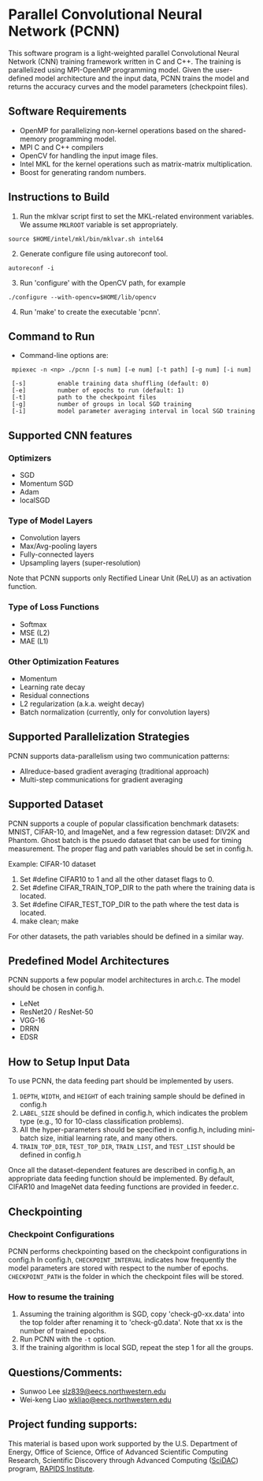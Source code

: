 # Parallel Convolutional Neural Network (PCNN)

This software program is a light-weighted parallel Convolutional Neural Network (CNN) training framework written in C and C++.
The training is parallelized using MPI-OpenMP programming model.
Given the user-defined model architecture and the input data, PCNN trains the model and returns the accuracy curves and the model parameters (checkpoint files).

## Software Requirements
* OpenMP for parallelizing non-kernel operations based on the shared-memory programming model.
* MPI C and C++ compilers
* OpenCV for handling the input image files.
* Intel MKL for the kernel operations such as matrix-matrix multiplication.
* Boost for generating random numbers.

## Instructions to Build
1. Run the mklvar script first to set the MKL-related environment variables. We assume `MKLROOT` variable is set appropriately.
 ```
 source $HOME/intel/mkl/bin/mklvar.sh intel64
 ```
2. Generate configure file using autoreconf tool.
 ```
 autoreconf -i
 ```
3. Run 'configure' with the OpenCV path, for example
 ```
 ./configure --with-opencv=$HOME/lib/opencv
 ```
4. Run 'make' to create the executable 'pcnn'.

## Command to Run
* Command-line options are:
 ```
  mpiexec -n <np> ./pcnn [-s num] [-e num] [-t path] [-g num] [-i num]

  [-s]         enable training data shuffling (default: 0)
  [-e]         number of epochs to run (default: 1)
  [-t]         path to the checkpoint files
  [-g]         number of groups in local SGD training
  [-i]         model parameter averaging interval in local SGD training
 ```

## Supported CNN features
### Optimizers
 - SGD
 - Momentum SGD
 - Adam
 - localSGD

### Type of Model Layers
 - Convolution layers
 - Max/Avg-pooling layers
 - Fully-connected layers
 - Upsampling layers (super-resolution)
 
Note that PCNN supports only Rectified Linear Unit (ReLU) as an activation function.

### Type of Loss Functions
 - Softmax
 - MSE (L2)
 - MAE (L1)

### Other Optimization Features
 - Momentum
 - Learning rate decay
 - Residual connections
 - L2 regularization (a.k.a. weight decay)
 - Batch normalization (currently, only for convolution layers)

## Supported Parallelization Strategies
PCNN supports data-parallelism using two communication patterns:
 - Allreduce-based gradient averaging (traditional approach)
 - Multi-step communications for gradient averaging
 
## Supported Dataset
PCNN supports a couple of popular classification benchmark datasets: MNIST, CIFAR-10, and ImageNet, and a few regression dataset: DIV2K and Phantom. Ghost batch is the psuedo dataset that can be used for timing measurement. The proper flag and path variables should be set in config.h.

Example: CIFAR-10 dataset
1. Set #define CIFAR10 to 1 and all the other dataset flags to 0. 
2. Set #define CIFAR_TRAIN_TOP_DIR to the path where the training data is located.
3. Set #define CIFAR_TEST_TOP_DIR to the path where the test data is located.
4.  make clean; make

For other datasets, the path variables should be defined in a similar way.

## Predefined Model Architectures
PCNN supports a few popular model architectures in arch.c. The model should be chosen in config.h.
 - LeNet
 - ResNet20 / ResNet-50
 - VGG-16
 - DRRN
 - EDSR

## How to Setup Input Data
To use PCNN, the data feeding part should be implemented by users.
1. `DEPTH`, `WIDTH`, and `HEIGHT` of each training sample should be defined in config.h
2. `LABEL_SIZE` should be defined in config.h, which indicates the problem type (e.g., 10 for 10-class classification problems).
3. All the hyper-parameters should be specified in config.h, including mini-batch size, initial learning rate, and many others.
4. `TRAIN_TOP_DIR`, `TEST_TOP_DIR`, `TRAIN_LIST`, and `TEST_LIST` should be defined in config.h

Once all the dataset-dependent features are described in config.h, an appropriate data feeding function should be implemented.
By default, CIFAR10 and ImageNet data feeding functions are provided in feeder.c.

## Checkpointing
### Checkpoint Configurations
PCNN performs checkpointing based on the checkpoint configurations in config.h
In config.h, `CHECKPOINT_INTERVAL` indicates how frequently the model parameters are stored with respect to the number of epochs.
`CHECKPOINT_PATH` is the folder in which the checkpoint files will be stored.

### How to resume the training
1. Assuming the training algorithm is SGD, copy 'check-g0-xx.data' into the top folder after renaming it to 'check-g0.data'. Note that xx is the number of trained epochs.
2. Run PCNN with the `-t` option.
3. If the training algorithm is local SGD, repeat the step 1 for all the groups.

## Questions/Comments:
* Sunwoo Lee <slz839@eecs.northwestern.edu>
* Wei-keng Liao <wkliao@eecs.northwestern.edu>

## Project funding supports:
This material is based upon work supported by the U.S. Department of Energy,
Office of Science, Office of Advanced Scientific Computing Research, Scientific
Discovery through Advanced Computing ([SciDAC](https://www.scidac.gov)) program,
[RAPIDS Institute](https://rapids.lbl.gov).
